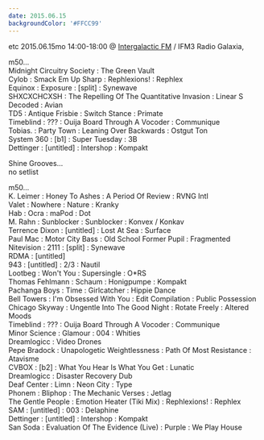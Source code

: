 ```yaml
---
date: 2015.06.15
backgroundColor: '#FFCC99'
---
```


etc 2015.06.15mo 14:00-18:00 @ [Intergalactic FM](http://www.intergalacticfm.com/) / IFM3 Radio Galaxia,  

m50...  
Midnight Circuitry Society : The Green Vault  
Cylob : Smack Em Up Sharp : Rephlexions! : Rephlex  
Equinox : Exposure : \[split\] : Synewave  
SHXCXCHCXSH : The Repelling Of The Quantitative Invasion : Linear S Decoded : Avian  
TD5 : Antique Frisbie : Switch Stance : Primate  
Timeblind : ??? : Ouija Board Through A Vocoder : Communique  
Tobias. : Party Town : Leaning Over Backwards : Ostgut Ton  
System 360 : \[b1\] : Super Tuesday : 3B  
Dettinger : \[untitled\] : Intershop : Kompakt  

Shine Grooves...  
no setlist  

m50...  
K. Leimer : Honey To Ashes : A Period Of Review : RVNG Intl  
Valet : Nowhere : Nature : Kranky  
Hab : Ocra : maPod : Dot  
M. Rahn : Sunblocker : Sunblocker : Konvex / Konkav  
Terrence Dixon : \[untitled\] : Lost At Sea : Surface  
Paul Mac : Motor City Bass : Old School Former Pupil : Fragmented  
Nitevision : 2111 : \[split\] : Synewave  
RDMA : \[untitled\]  
943 : \[untitled\] : 2/3 : Nautil  
Lootbeg : Won't You : Supersingle : O\*RS  
Thomas Fehlmann : Schaum : Honigpumpe : Kompakt  
Pachanga Boys : Time : Girlcatcher : Hippie Dance  
Bell Towers : I'm Obsessed With You : Edit Compilation : Public Possession  
Chicago Skyway : Ungentle Into The Good Night : Rotate Freely : Altered Moods  
Timeblind : ??? : Ouija Board Through A Vocoder : Communique  
Minor Science : Glamour : 004 : Whities  
Dreamlogicc : Video Drones  
Pepe Bradock : Unapologetic Weightlessness : Path Of Most Resistance : Atavisme  
CVBOX : \[b2\] : What You Hear Is What You Get : Lunatic  
Dreamlogicc : Disaster Recovery Dub  
Deaf Center : Limn : Neon City : Type  
Phonem : Bliphop : The Mechanic Verses : Jetlag  
The Gentle People : Emotion Heater (Tiki Mix) : Rephlexions! : Rephlex  
SAM : \[untitled\] : 003 : Delaphine  
Dettinger : \[untitled\] : Intershop : Kompakt  
San Soda : Evaluation Of The Evidence (Live) : Purple : We Play House